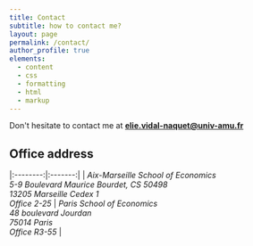 ```yaml
---
title: Contact
subtitle: how to contact me?
layout: page
permalink: /contact/
author_profile: true
elements:
  - content
  - css
  - formatting
  - html
  - markup  
---
```


<i class="fa fa-envelope"></i> Don't hesitate to contact me at **[elie.vidal-naquet@univ-amu.fr](mailto:elie.vidal-naquet@univ-amu.fr)**


 
## Office address

|:--------:|:-------:|
|  _Aix-Marseille School of Economics <br />  5-9 Boulevard Maurice Bourdet, CS 50498 <br /> 13205 Marseille Cedex 1   <br /> Office 2-25_  | _Paris School of Economics <br />  48 boulevard Jourdan <br />   75014 Paris <br /> Office R3-55_ |

